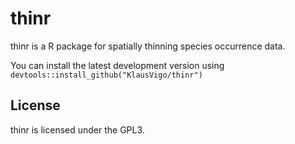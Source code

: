thinr
========================================================

thinr is a R package for spatially thinning species occurrence data.

You can install the latest development version using 
`devtools::install_github("KlausVigo/thinr")` 


License
-------
thinr is licensed under the GPL3.

